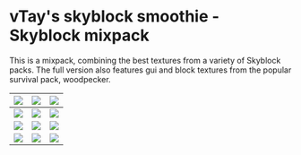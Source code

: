 # vTay's skyblock smoothie - Skyblock mixpack

This is a mixpack, combining the best textures from a variety of Skyblock packs. 
The full version also features gui and block textures from the popular survival pack, woodpecker.

|![](https://i.imgur.com/l8yAjeH.gif)|![](https://i.imgur.com/Lo65PnS.gif)|![](https://i.imgur.com/fMfU8tg.gif)|
|---|---|---|
|![](https://i.imgur.com/1nSgkAO.gif)|![](https://i.imgur.com/8JgVLWB.gif)|![](https://i.imgur.com/czE7Ata.gif)|
|![](https://i.imgur.com/Iiry3qX.gif)|![](https://i.imgur.com/zCXiTqK.gif)|![](https://i.imgur.com/t1ajLwT.gif)|
|![](https://i.imgur.com/Ek3VZjf.gif)|![](https://i.imgur.com/oiheone.gif)|![](https://i.imgur.com/9sgCE5R.gif)|
